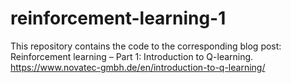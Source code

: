 # reinforcement-learning-1
This repository contains the code to the corresponding blog post: Reinforcement learning – Part 1: Introduction to Q-learning.
https://www.novatec-gmbh.de/en/introduction-to-q-learning/
